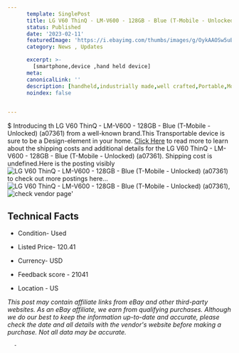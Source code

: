 ```yaml
---
      template: SinglePost
      title: LG V60 ThinQ - LM-V600 - 128GB - Blue (T-Mobile - Unlocked) (a07361)
      status: Published
      date: '2023-02-11'
      featuredImage: 'https://i.ebayimg.com/thumbs/images/g/OykAAOSw5uBj1DRV/s-l225.jpg'
      category: News , Updates

      excerpt: >-
        [smartphone,device ,hand held device]
      meta:
      canonicalLink: ''
      description: [handheld,industrially made,well crafted,Portable,Mobile,Compact,Convenient,Lightweight,Maneuverable,Man-portable,Miniature,Carriable,Hand-held,Light,Holdable,Transportable,Mobile device,Pocket-sized,On-the-go,Wireless,Cordless,Compact size,Convenient size, smartphone,device ,hand held device]
      noindex: false
      

---
```

$
      Introducing th LG V60 ThinQ - LM-V600 - 128GB - Blue (T-Mobile - Unlocked) (a07361) from a well-known brand.This Transportable device  is sure to be a Design-element in your home. [Click Here](https://www.ebay.com/itm/285124215676?hash=item4262ba437c%3Ag%3AOykAAOSw5uBj1DRV&mkevt=1&mkcid=1&mkrid=711-53200-19255-0&campid=%253CePNCampaignId%253E&customid=%253CreferenceId%253E&toolid=10049) to read more to learn about the shipping costs and additional details for the LG V60 ThinQ - LM-V600 - 128GB - Blue (T-Mobile - Unlocked) (a07361). Shipping cost is undefined.Here is the posting visibly ![LG V60 ThinQ - LM-V600 - 128GB - Blue (T-Mobile - Unlocked) (a07361)](https://i.ebayimg.com/thumbs/images/g/OykAAOSw5uBj1DRV/s-l225.jpg) to check out more postings here... ![LG V60 ThinQ - LM-V600 - 128GB - Blue (T-Mobile - Unlocked) (a07361)](https://i.ebayimg.com/images/g/OykAAOSw5uBj1DRV/s-l1600.jpg), ![check vendor page](https://origin-galleryplus.ebayimg.com/ws/web/285124215676_2_0_1/225x225.jpg,https://origin-galleryplus.ebayimg.com/ws/web/285124215676_3_0_1/225x225.jpg,https://origin-galleryplus.ebayimg.com/ws/web/285124215676_4_0_1/225x225.jpg,https://origin-galleryplus.ebayimg.com/ws/web/285124215676_5_0_1/225x225.jpg)'

      

 ## Technical Facts 



     
      

 - Condition- Used 


      

 - Listed Price- 120.41 


      

 - Currency- USD 


      

 - Feedback score - 21041 


      

 - Location - US 


      
      

 *_This post may contain affiliate links from eBay and other third-party websites. As an eBay affiliate, we earn from qualifying purchases. Although we do our best to keep the information up-to-date and accurate, please check the date and all details with the vendor's website before making a purchase. Not all data may be accurate._*




      -
